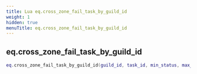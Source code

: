 ```yaml
---
title: Lua eq.cross_zone_fail_task_by_guild_id
weight: 1
hidden: true
menuTitle: eq.cross_zone_fail_task_by_guild_id
---
```

## eq.cross_zone_fail_task_by_guild_id
```lua
eq.cross_zone_fail_task_by_guild_id(guild_id, task_id, min_status, max_status); -- void
```